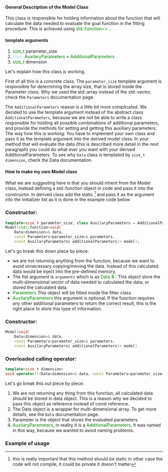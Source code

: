 #### General Description of the Model Class

This class is responsible for holding information about the function that will calculate the data needed to evaluate the goal function in the fitting procedure. This is achieved using <span style = "color:green">std::function<> </span>.

#### template arguments

1. <span style = "color:green"> size_t </span> parameter_size
2. <span style="color: lightblue"> class</span></span><span style = "color:green"> AuxilaryParameters </span> = <span style = "color:green"> AdditionalParameters</span>
3. <span style = "color:green"> size_t </span> dimension

Let's explain how this class is working.

First of all this is a concrete class. The `parameter_size` template argument is responsible for determining the array size, that is stored inside the Parameter class.
Why we used the std::array instead of the std::vector, check the `Parameters` documentation page.

The `AdditionalParameters` reason is a little bit more complicated. We decided to use the template argument instead of the abstract class `AdditionalParameters`, because we are not be able to write a class responsible for holding all possible combinations of additional parameters, and provide the methods for setting and getting this auxiliary parameters.
The way how this is working: You have to implement your own class and pass it as the template argument into the derived model class. In your method that will evaluate the data (this is described more detail in the next paragraph) you could do what ever you want with your derived AdditionalParameters.
To see why `Data` class is templated by `size_t dimension`, check the Data documentation.

#### How to make my own Model class

What we are suggesting here is that you should inherit from the Model class, instead defining a std::function object in code and pass it into the constructor. In derived class add the static [^1] and pass it as the argument into the initializer list as it is
done in the example code below.

[^1]: this is really important that this method should be static in other case the code will not compile, it could be private it doesn't matter

### Constructor:

```cpp
template<size_t parameter_size, class AuxilaryParameters = AdditionalParameters>
Model(std::function<void(
    Data<dimension>& data,
    const Parameters<parameter_size>& parameters,
    const AuxilaryParameters& additionalParameters)> model);
```

Let's go break this down piece by piece:

- we are not returning anything from the function, because we want to avoid unnecessary copying/moving the data. Instead of this calculated data would be inject into the pre-defined memory.
- The fist argument is `arguments` which is as <span style ="color: green"> Data<dimesion> & </span>. This object store the multi-dimensional vector of data needed to calculated the data, or stored the calculated data.
- <span style = "color: green"> Parameters </span> This object will be fitted inside the fitter class.
- <span style="color: green"> AuxilaryParameters </span> this argument is optional. If the function requires any other additional parameters to return the correct result, this is the right place to store this type of information.

### Constructor:

```cpp
Model(void(
    Data<dimension>& data,
    const Parameters<parameter_size>& parameters,
    const AuxilaryParameters& additionalParameters)> model)
```

### Overloaded calling operator:

```cpp
template<size_t dimension>
void operator()(Data<dimension>& data, const Parameters<parameter_size>& parameters, const AuxilaryParameters& additionalParameters)
```

Let's go break this out piece by piece:

1.  We are not returning any thing from this function, all calculated data should be stored in data object. This is a reason why we decided to pass this object as reference instead of const reference.
2.  The Data object is a wrapper for multi-dimensional array. To get more details, see the `Data` documentation page.
3.  Parameter is the object that stores the evaluated parameters.
4.  <span style = "color: green"> AuxilaryParameters</span>, in reality it is a <span style = "color: green">AdditionalParameters</span>. It was named in this way, because we wanted to avoid naming problems.

### Example of usage

<!---
All code of declared function will be available in the end of this file, in table of context it will marked as the `Full Code`
This class could be used in in two different ways:

1. By a roll classes
2. By derived classes

We highly suggest to use the second option, your code will be cleaner and more easier to change in the future. But we want to mark it that there is a another way how you can use this class. In both cases we will implement a standard Gaussian function.

### Using this class by roll class:

#### 1. We need to define a function that will calculate the Data, itself.

```cpp
std::unique_ptr<Data> gaussian(const std::vector<double>& arguments, const Parameters<4>& parameters, const AdditionalParameters& additionalParameters)
  {...};
```

#### 2. Declare arguments, parameters and additional parameters

```cpp
std::array<double, 4> referencedArray{ 2, 1, 2, -1 };
Parameters<4> referencedParameters{ referencedArray };
std::vector<double> arguments{ -2, -1, 0, 1, 2 };
AdditionalParameters additionalParameters;

std::function<std::unique_ptr<Data>(const std::vector<double>& arguments, const Parameters<4>& parameters, const AdditionalParameters& additionalParameters)> gaussianFunction = gaussian;
```

#### 3. Invoke the calling operator

```cpp
Model<4> model = Model(gaussianFunction);
std::shared_ptr<Data> calculatedData = model(arguments,referencedParameters,additionalParameters);
```

### Using this class as derived class:

#### 1. Creating a derived class from Model

You could encounter that the function is marked as a static one, it is not a std::function type. But we this code is working, because the implicit conversion, which is generally not a good thing but here we accept it, because we have a control on this, and what is more important we know about this implicit conversion.

```cpp
class GaussianModel : public Model<4> {
public:
    GaussianModel()
      :Model<4>(gaussianFunction) {};

    static std::unique_ptr<Data> gaussianFunction(const std::vector<double>& arguments, const Parameters<4>& parameters, const AdditionalParameters& additionalParameters);

    std::shared_ptr<Data> operator()(const std::vector<double>& arguments, const Parameters<4>& parameters, const AdditionalParameters& additionalParameters);
};
```

#### 2. Creating the shared pointer into the object of class GaussianModel

```cpp
std::array<double, 4> referencedArray{ 2, 1, 2, -1 };
Parameters<4> referencedParameters{ referencedArray };
std::vector<double> arguments{ -2, -1, 0, 1, 2 };

AdditionalParameters additionalParameters;
std::shared_ptr<Model<4>> gaussianModel = std::make_shared<GaussianModel>();
Parameters<4> parameters{ std::array<double, 4>{1, 1, 1, 1} };
SimplexPoint<4> referencedPoint(arguments, parameters, additionalParameters);
referencedPoint.setUp(gaussianModel, chi2ErrorModel);
std::shared_ptr<Data> referencedData = referencedPoint.calculateData();
```

# Full Code

#### Gaussian function

```cpp
std::unique_ptr<Data> gaussian(const std::vector<double>& arguments, const Parameters<4>& parameters, const AdditionalParameters& additionalParameters) {
    std::vector<double> calculatedData;
    calculateData.resize(arguments.size());
    double A = parameters[0], mu = parameters[1], sigma = parameters[2], c = parameters[3];

    for (int i = 0; i < arguments.size(); i++)
    {
        double updatedX = (arguments[i] - mu);
        calculateData[i] = A * exp(-pow(updatedX, 2) / (2 * sigma)) + c;
    }
    return std::make_unique<GaussianData>(arguments, calculateData);
};
```

#### Derived class from Model

```cpp
class GaussianModel : public Model<4> {
public:
    GaussianModel() : Model<4>(gaussianFunction) {};

    static std::unique_ptr<Data> gaussianFunction(const std::vector<double>& arguments, const Parameters<4>& parameters, const AdditionalParameters& additionalParameters)
    {
        std::vector<double> calculateData;
        calculateData.resize(arguments.size());
        double A = parameters[0], mu = parameters[1], sigma = parameters[2], c = parameters[3];

        for (int i = 0; i < arguments.size(); i++)
        {
            double updatedX = (arguments[i] - mu);
            calculateData[i] = A * exp(-pow(updatedX, 2) / (2 * sigma)) + c;
        }
        return std::make_unique<GaussianData>(arguments, calculateData);
    }
    std::shared_ptr<Data> operator()(const std::vector<double>& arguments, const Parameters<4>& parameters, const AdditionalParameters& additionalParameters) {
        return Model::operator()(arguments, parameters, additionalParameters);
    };
};

```
--->
